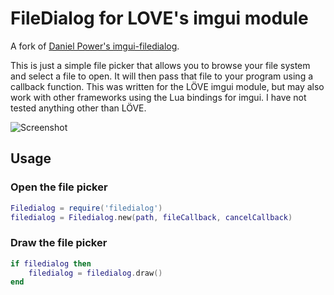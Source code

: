 # FileDialog for LOVE's imgui module
A fork of [Daniel Power's imgui-filedialog](https://gitlab.com/DanielPower/imgui-filedialog).

This is just a simple file picker that allows you to browse your file system and select a file to open. It will then pass that file to your program using a callback function. This was written for the LÖVE imgui module, but may also work with other frameworks using the Lua bindings for imgui. I have not tested anything other than LÖVE.

![Screenshot](https://i.imgur.com/CtOerfS.png)

## Usage
### Open the file picker
```lua
Filedialog = require('filedialog')
filedialog = Filedialog.new(path, fileCallback, cancelCallback)
```

### Draw the file picker
```lua
if filedialog then
	filedialog = filedialog.draw()
end
```

